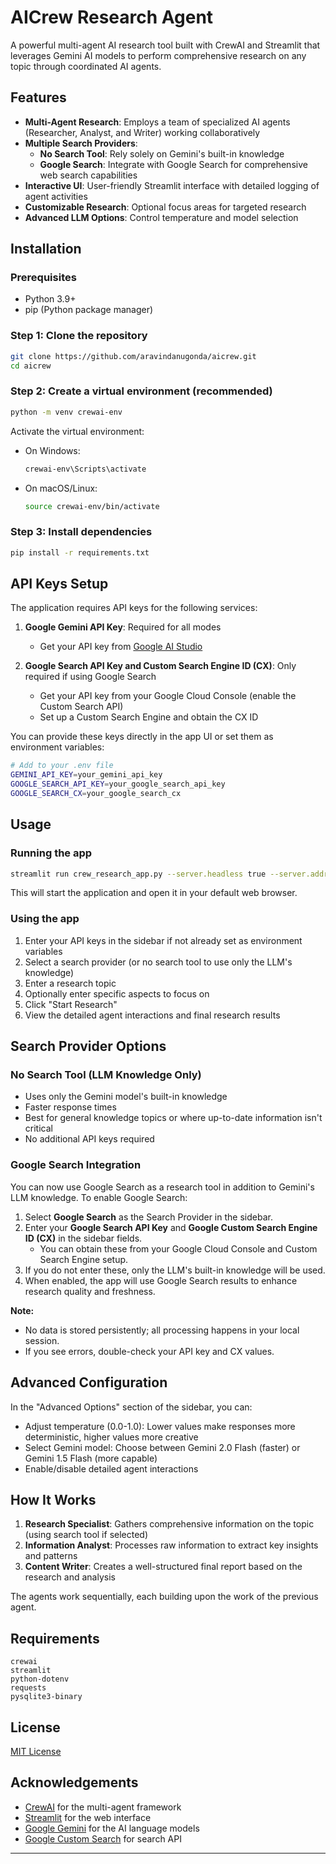 # AICrew Research Agent

A powerful multi-agent AI research tool built with CrewAI and Streamlit that leverages Gemini AI models to perform comprehensive research on any topic through coordinated AI agents.

## Features

- **Multi-Agent Research**: Employs a team of specialized AI agents (Researcher, Analyst, and Writer) working collaboratively
- **Multiple Search Providers**:
  - **No Search Tool**: Rely solely on Gemini's built-in knowledge
  - **Google Search**: Integrate with Google Search for comprehensive web search capabilities
- **Interactive UI**: User-friendly Streamlit interface with detailed logging of agent activities
- **Customizable Research**: Optional focus areas for targeted research
- **Advanced LLM Options**: Control temperature and model selection

## Installation

### Prerequisites

- Python 3.9+ 
- pip (Python package manager)

### Step 1: Clone the repository

```bash
git clone https://github.com/aravindanugonda/aicrew.git
cd aicrew
```

### Step 2: Create a virtual environment (recommended)

```bash
python -m venv crewai-env
```

Activate the virtual environment:

- On Windows:
  ```bash
  crewai-env\Scripts\activate
  ```
- On macOS/Linux:
  ```bash
  source crewai-env/bin/activate
  ```

### Step 3: Install dependencies

```bash
pip install -r requirements.txt
```

## API Keys Setup

The application requires API keys for the following services:

1. **Google Gemini API Key**: Required for all modes
   - Get your API key from [Google AI Studio](https://ai.google.dev/)

2. **Google Search API Key and Custom Search Engine ID (CX)**: Only required if using Google Search
   - Get your API key from your Google Cloud Console (enable the Custom Search API)
   - Set up a Custom Search Engine and obtain the CX ID

You can provide these keys directly in the app UI or set them as environment variables:

```bash
# Add to your .env file
GEMINI_API_KEY=your_gemini_api_key
GOOGLE_SEARCH_API_KEY=your_google_search_api_key
GOOGLE_SEARCH_CX=your_google_search_cx
```

## Usage

### Running the app

```bash
streamlit run crew_research_app.py --server.headless true --server.address 0.0.0.0
```

This will start the application and open it in your default web browser.

### Using the app

1. Enter your API keys in the sidebar if not already set as environment variables
2. Select a search provider (or no search tool to use only the LLM's knowledge)
3. Enter a research topic
4. Optionally enter specific aspects to focus on
5. Click "Start Research"
6. View the detailed agent interactions and final research results

## Search Provider Options

### No Search Tool (LLM Knowledge Only)

- Uses only the Gemini model's built-in knowledge
- Faster response times
- Best for general knowledge topics or where up-to-date information isn't critical
- No additional API keys required

### Google Search Integration

You can now use Google Search as a research tool in addition to Gemini's LLM knowledge. To enable Google Search:

1. Select **Google Search** as the Search Provider in the sidebar.
2. Enter your **Google Search API Key** and **Google Custom Search Engine ID (CX)** in the sidebar fields.
   - You can obtain these from your Google Cloud Console and Custom Search Engine setup.
3. If you do not enter these, only the LLM's built-in knowledge will be used.
4. When enabled, the app will use Google Search results to enhance research quality and freshness.

**Note:**
- No data is stored persistently; all processing happens in your local session.
- If you see errors, double-check your API key and CX values.

## Advanced Configuration

In the "Advanced Options" section of the sidebar, you can:

- Adjust temperature (0.0-1.0): Lower values make responses more deterministic, higher values more creative
- Select Gemini model: Choose between Gemini 2.0 Flash (faster) or Gemini 1.5 Flash (more capable)
- Enable/disable detailed agent interactions

## How It Works

1. **Research Specialist**: Gathers comprehensive information on the topic (using search tool if selected)
2. **Information Analyst**: Processes raw information to extract key insights and patterns
3. **Content Writer**: Creates a well-structured final report based on the research and analysis

The agents work sequentially, each building upon the work of the previous agent.

## Requirements

```
crewai
streamlit
python-dotenv
requests
pysqlite3-binary

```

## License

[MIT License](LICENSE)

## Acknowledgements

- [CrewAI](https://github.com/joaomdmoura/crewAI) for the multi-agent framework
- [Streamlit](https://streamlit.io/) for the web interface
- [Google Gemini](https://ai.google.dev/) for the AI language models
- [Google Custom Search](https://programmablesearchengine.google.com/) for search API

---
